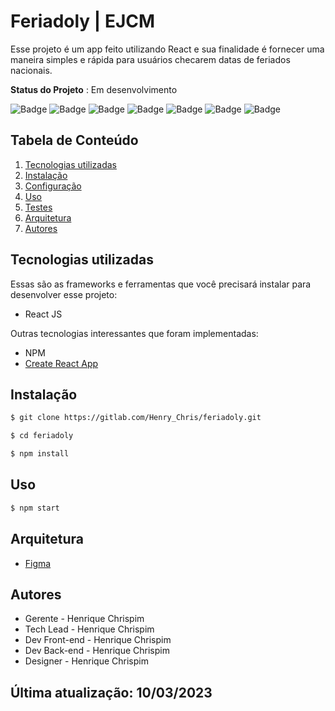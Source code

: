 # Feriadoly | EJCM

Esse projeto é um app feito utilizando React e sua finalidade é fornecer uma maneira simples e rápida para usuários checarem datas de feriados nacionais.
 
**Status do Projeto** : Em desenvolvimento

![Badge](https://img.shields.io/badge/HTML5-E34F26?style=for-the-badge&logo=html5&logoColor=white)
![Badge](https://img.shields.io/badge/CSS3-1572B6?style=for-the-badge&logo=css3&logoColor=white)
![Badge](https://img.shields.io/badge/React-20232A?style=for-the-badge&logo=react&logoColor=61DAFB)
![Badge](https://img.shields.io/badge/TypeScript-007ACC?style=for-the-badge&logo=typescript&logoColor=white)
![Badge](https://img.shields.io/badge/styled--components-DB7093?style=for-the-badge&logo=styled-components&logoColor=white)
![Badge](https://img.shields.io/badge/Postman-FF6C37?style=for-the-badge&logo=Postman&logoColor=white)
![Badge](https://img.shields.io/badge/Figma-F24E1E?style=for-the-badge&logo=figma&logoColor=white)

 
 
## Tabela de Conteúdo

 1. [Tecnologias utilizadas](#tecnologias-utilizadas)
 2. [Instalação](#instalação)
 3. [Configuração](#configuração)
 4. [Uso](#uso)
 5. [Testes](#testes)
 6. [Arquitetura](#arquitetura)
 7. [Autores](#autores)
 
## Tecnologias utilizadas

Essas são as frameworks e ferramentas que você precisará instalar para desenvolver esse projeto:

 - React JS

Outras tecnologias interessantes que foram implementadas:
 - NPM
 - [Create React App](https://github.com/facebook/create-react-app)

## Instalação 

``` bash
$ git clone https://gitlab.com/Henry_Chris/feriadoly.git
```

``` bash
$ cd feriadoly
```

``` bash
$ npm install
```

 
## Uso

``` bash
$ npm start
```

## Arquitetura

- [Figma](https://www.figma.com/file/2QdsZeuyI6GpN8VwBUrbPP/Feriadoly?t=EFM9EJiLxokXT30D-0)

## Autores

* Gerente - Henrique Chrispim
* Tech Lead - Henrique Chrispim
* Dev Front-end - Henrique Chrispim
* Dev Back-end - Henrique Chrispim
* Designer - Henrique Chrispim
 

## Última atualização: 10/03/2023
